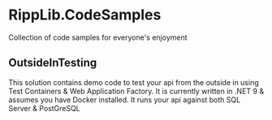 # RippLib.CodeSamples
Collection of code samples for everyone's enjoyment

## OutsideInTesting
This solution contains demo code to test your api from the outside in using Test Containers & Web Application Factory.
It is currently written in .NET 9 & assumes you have Docker installed.
It runs your api against both SQL Server & PostGreSQL
